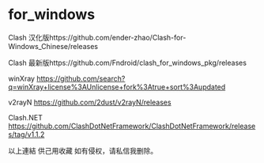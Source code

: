 # for_windows 
Clash 汉化版https://github.com/ender-zhao/Clash-for-Windows_Chinese/releases

Clash 最新版https://github.com/Fndroid/clash_for_windows_pkg/releases

winXray https://github.com/search?q=winXray+license%3AUnlicense+fork%3Atrue+sort%3Aupdated

v2rayN  https://github.com/2dust/v2rayN/releases

Clash.NET https://github.com/ClashDotNetFramework/ClashDotNetFramework/releases/tag/v1.1.2

以上連結 供己用收藏
如有侵权，请私信我删除。
